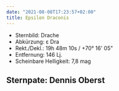 ```yaml
---
date: "2021-08-08T17:23:57+02:00"
title: Epsilon Draconis
---
```


- Sternbild: Drache
- Abkürzung: ε Dra
- Rekt./Dekl.: 19h 48m 10s / +70° 16' 05"
- Entfernung: 146 Lj.
- Scheinbare Helligkeit: 7,8 mag

## Sternpate: Dennis Oberst

